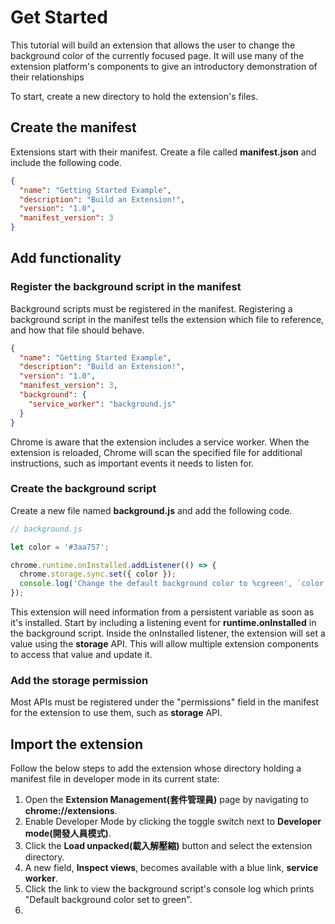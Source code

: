 # Get Started
This tutorial will build an extension that allows the user to change the background color of the currently focused page. It will use many of the extension platform's components to give an introductory demonstration of their relationships

To start, create a new directory to hold the extension's files.

## Create the manifest
Extensions start with their manifest. Create a file called **manifest.json** and include the following code.

```json
{
  "name": "Getting Started Example",
  "description": "Build an Extension!",
  "version": "1.0",
  "manifest_version": 3
}
```

## Add functionality
### Register the background script in the manifest
Background scripts must be registered in the manifest. Registering a background script in the manifest tells the extension which file to reference, and how that file should behave.

```json
{
  "name": "Getting Started Example",
  "description": "Build an Extension!",
  "version": "1.0",
  "manifest_version": 3,
  "background": {
    "service_worker": "background.js"
  }
}
```

Chrome is aware that the extension includes a service worker. When the extension is reloaded, Chrome will scan the specified file for additional instructions, such as important events it needs to listen for.

### Create the background script
Create a new file named **background.js** and add the following code.

```javascript
// background.js

let color = '#3aa757';

chrome.runtime.onInstalled.addListener(() => {
  chrome.storage.sync.set({ color });
  console.log('Change the default background color to %cgreen', `color: ${color}`);
});
```

This extension will need information from a persistent variable as soon as it's installed. Start by including a listening event for **runtime.onInstalled** in the background script. Inside the onInstalled listener, the extension will set a value using the **storage** API. This will allow multiple extension components to access that value and update it. 

### Add the storage permission
Most APIs must be registered under the "permissions" field in the manifest for the extension to use them, such as **storage** API.

## Import the extension
Follow the below steps to add the extension whose directory holding a manifest file in developer mode in its current state: 
1. Open the **Extension Management(套件管理員)** page by navigating to **chrome://extensions**.
2. Enable Developer Mode by clicking the toggle switch next to **Developer mode(開發人員模式)**.
3. Click the **Load unpacked(載入解壓縮)** button and select the extension directory.
4. A new field, **Inspect views**, becomes available with a blue link, **service worker**.
5. Click the link to view the background script's console log which prints "Default background color set to green".
6. 
